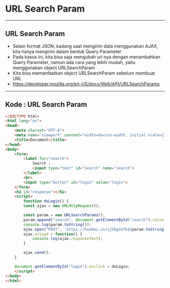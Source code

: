 # URL Search Param

---

## URL Search Param

- Selain format JSON, kadang saat mengirim data menggunakan AJAX, kita hanya mengirim dalam bentuk Query Parameter
- Pada kasus ini, kita bisa saja mengubah url nya dengan menambahkan Query Parameter, namun ada cara yang lebih mudah, yaitu menggunakan object URLSearchParam
- Kita bisa memanfaatkan object URLSearchParam sebelum membuat URL
- https://developer.mozilla.org/en-US/docs/Web/API/URLSearchParams

---

## Kode : URL Search Param

```html
<!DOCTYPE html>
<html lang="en">
<head>
    <meta charset="UTF-8">
    <meta name="viewport" content="width=device-width, initial-scale=1.0">
    <title>Document</title>
</head>
<body>
    <form>
        <label for="search">
            Search :
            <input type="text" id="search" name="search">
        </label>
        <br>
        <input type="button" id="login" value="login">
    </form>
    <h1 id="response"></h1>
    <script>
        function doLogin() {
        const ajax = new XMLHttpRequest();

        const param = new URLSearchParams();
        param.append("search", document.getElementById("search").value);
        console.log(param.toString());
        ajax.open("POST", `https://hookbi.in/sjhbgskfb${param.toString()}`);
        ajax.onload = function() {
            console.log(ajax.responseText);
        }

        ajax.send();
    }

    document.getElementById("login").onclick = doLogin;
    </script>
</body>
</html>
```

